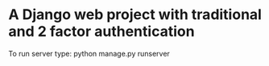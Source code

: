 # A Django web project with traditional and 2 factor authentication
To run server type: python manage.py runserver
